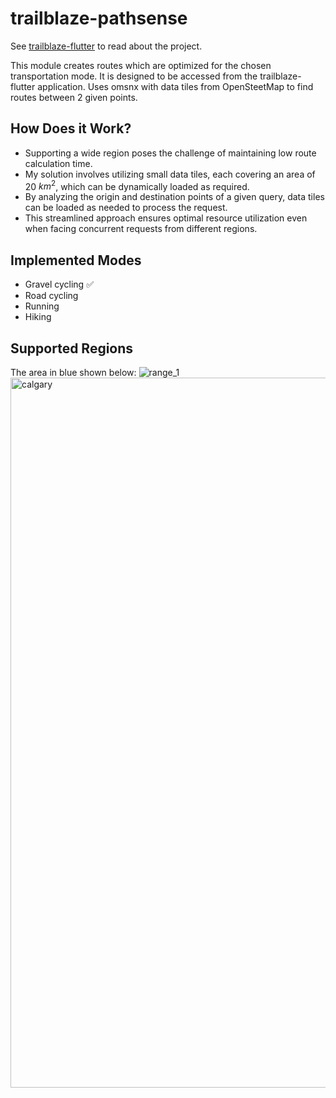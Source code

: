 # trailblaze-pathsense

See [trailblaze-flutter](https://github.com/andreytakhtamirov/trailblaze-flutter) to read about the project.

This module creates routes which are optimized for the chosen transportation mode. It is designed to be accessed from the trailblaze-flutter application. Uses omsnx with data tiles from OpenSteetMap to find routes between 2 given points.

## How Does it Work?
- Supporting a wide region poses the challenge of maintaining low route calculation time.
- My solution involves utilizing small data tiles, each covering an area of 20 $km^2$, which can be dynamically loaded as required.
- By analyzing the origin and destination points of a given query, data tiles can be loaded as needed to process the request.
- This streamlined approach ensures optimal resource utilization even when facing concurrent requests from different regions.

## Implemented Modes
- Gravel cycling ✅
- Road cycling
- Running
- Hiking


## Supported Regions
The area in blue shown below:
![range_1](https://github.com/andreytakhtamirov/trailblaze-pathsense/assets/70922688/9db4146e-74a8-44da-bb5d-1ffd4fd29063)
<img width="1136" alt="calgary" src="https://github.com/andreytakhtamirov/trailblaze-pathsense/assets/70922688/d0200d81-d4b4-4bd8-b6a0-fdf2cdd79142">

